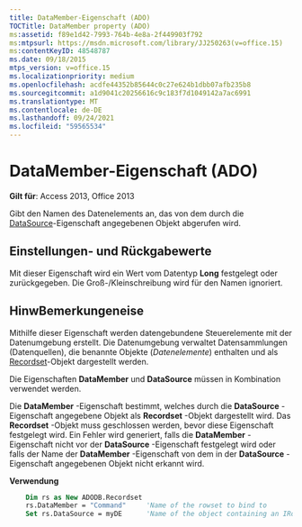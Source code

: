 ```yaml
---
title: DataMember-Eigenschaft (ADO)
TOCTitle: DataMember property (ADO)
ms:assetid: f89e1d42-7993-764b-4e8a-2f449903f792
ms:mtpsurl: https://msdn.microsoft.com/library/JJ250263(v=office.15)
ms:contentKeyID: 48548787
ms.date: 09/18/2015
mtps_version: v=office.15
ms.localizationpriority: medium
ms.openlocfilehash: acdfe44352b85644c0c27e624b1dbb07afb235b8
ms.sourcegitcommit: a1d9041c20256616c9c183f7d1049142a7ac6991
ms.translationtype: MT
ms.contentlocale: de-DE
ms.lasthandoff: 09/24/2021
ms.locfileid: "59565534"
---
```

# <a name="datamember-property-ado"></a>DataMember-Eigenschaft (ADO)

**Gilt für**: Access 2013, Office 2013

Gibt den Namen des Datenelements an, das von dem durch die [DataSource](datasource-property-ado.md)-Eigenschaft angegebenen Objekt abgerufen wird.

## <a name="settings-and-return-values"></a>Einstellungen- und Rückgabewerte

Mit dieser Eigenschaft wird ein Wert vom Datentyp **Long** festgelegt oder zurückgegeben. Die Groß-/Kleinschreibung wird für den Namen ignoriert.

## <a name="remarks"></a>HinwBemerkungeneise

Mithilfe dieser Eigenschaft werden datengebundene Steuerelemente mit der Datenumgebung erstellt. Die Datenumgebung verwaltet Datensammlungen (Datenquellen), die benannte Objekte (*Datenelemente*) enthalten und als [Recordset](recordset-object-ado.md)-Objekt dargestellt werden.

Die Eigenschaften **DataMember** und **DataSource** müssen in Kombination verwendet werden.

Die **DataMember** -Eigenschaft bestimmt, welches durch die **DataSource** -Eigenschaft angegebene Objekt als **Recordset** -Objekt dargestellt wird. Das **Recordset** -Objekt muss geschlossen werden, bevor diese Eigenschaft festgelegt wird. Ein Fehler wird generiert, falls die **DataMember** -Eigenschaft nicht vor der **DataSource** -Eigenschaft festgelegt wird oder falls der Name der **DataMember** -Eigenschaft von dem in der **DataSource** -Eigenschaft angegebenen Objekt nicht erkannt wird.

**Verwendung**

```vb
    Dim rs as New ADODB.Recordset
    rs.DataMember = "Command"     'Name of the rowset to bind to
    Set rs.DataSource = myDE      'Name of the object containing an IRowset
```
